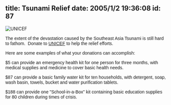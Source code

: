title: Tsunami Relief
date: 2005/1/2 19:36:08
id: 87
---
![UNICEF](/links/UNICEF.gif)

<font face="Arial">The extent of the devastation caused by the Southeast Asia Tsunami is still hard to fathom.  Donate to [UNICEF](http://www.unicefusa.org) to help the relief efforts.</font>

<font face="Arial">Here are some examples of what your donations can accomplish:</font>

<font face="Arial">$5 can provide an emergency health kit for one person for three months, with medical supplies and medicine to cover basic health needs.</font>

<font face="Arial">$87 can provide a basic family water kit for ten households, with detergent, soap, wash basin, towels, bucket and water purification tablets.</font>

<font face="Arial">$188 can provide one "School-in-a-Box" kit containing basic education supplies for 80 children during times of crisis.</font>